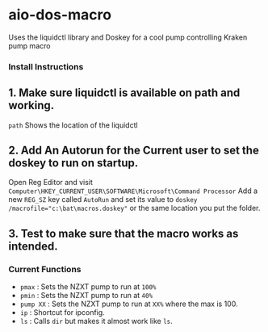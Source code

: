 # aio-dos-macro
Uses the liquidctl library and Doskey  for a cool pump controlling Kraken pump macro


### Install Instructions


## 1. Make sure liquidctl is available on path and working.
 `path`
 Shows the location of the liquidctl
## 2. Add An Autorun for the Current user to set the doskey to run on startup.
  Open Reg Editor and visit `Computer\HKEY_CURRENT_USER\SOFTWARE\Microsoft\Command Processor` Add a new `REG_SZ` key called `AutoRun` and set its value to `doskey /macrofile="c:\bat\macros.doskey"` or the same location you put the folder.
## 3. Test to make sure that the macro works as intended.


### Current Functions

* `pmax`  : Sets the NZXT pump to run at `100%`
* `pmin`  : Sets the NZXT pump to run at `40%`
* `pump XX` : Sets the NZXT pump to run at `XX%` where the max is 100.
* `ip` : Shortcut for ipconfig.
* `ls` : Calls `dir` but makes it almost work like `ls`.


